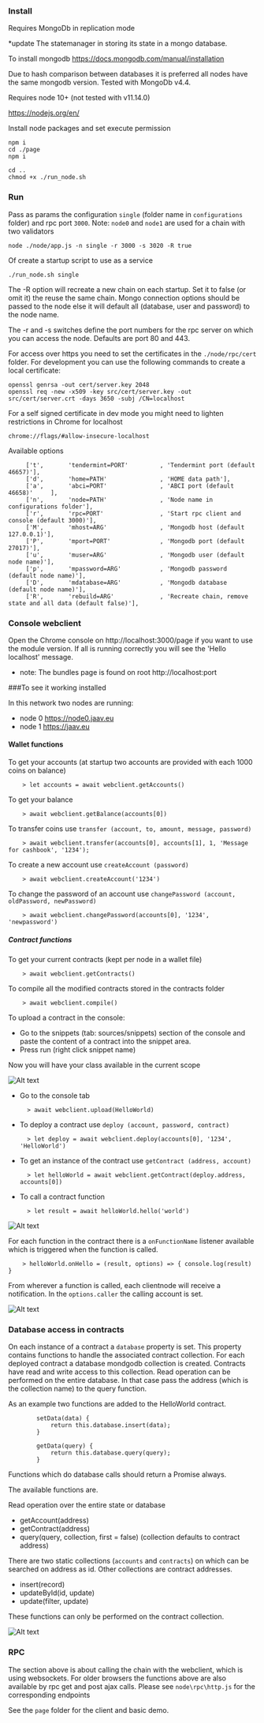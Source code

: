 ### Install

Requires MongoDb in replication mode

*update The statemanager in storing its state in a mongo database. 

To install mongodb https://docs.mongodb.com/manual/installation

Due to hash comparison between databases it is preferred all nodes have the same mongodb version. Tested with MongoDb v4.4.

Requires node 10+ (not tested with v11.14.0)

https://nodejs.org/en/

Install node packages and set execute permission

    npm i
    cd ./page
    npm i

    cd ..
    chmod +x ./run_node.sh

### Run

Pass as params the configuration `single` (folder name in `configurations` folder) and rpc port `3000`. Note: `node0` and `node1` are used for a chain with two validators

    node ./node/app.js -n single -r 3000 -s 3020 -R true

Of create a startup script to use as a service

    ./run_node.sh single
    
The -R option will recreate a new chain on each startup. Set it to false (or omit it) the reuse the same chain. Mongo connection options should be passed 
to the node else it will default all (database, user and password) to the node name.

The -r and -s switches define the port numbers for the rpc server on which you can access the node. Defaults are port 80 and 443.

For access over https you need to set the certificates in the `./node/rpc/cert` folder. For development you can use the following commands to
create a local certificate:

    openssl genrsa -out cert/server.key 2048
    openssl req -new -x509 -key src/cert/server.key -out src/cert/server.crt -days 3650 -subj /CN=localhost

For a self signed certificate in dev mode you might need to lighten restrictions in Chrome for localhost

    chrome://flags/#allow-insecure-localhost

Available options 

```
     ['t',       'tendermint=PORT'         , 'Tendermint port (default 46657)'],
     ['d',       'home=PATH'               , 'HOME data path'],
     ['a',       'abci=PORT'               , 'ABCI port (default 46658)'     ],
     ['n',       'node=PATH'               , 'Node name in configurations folder'],
     ['r',       'rpc=PORT'                , 'Start rpc client and console (default 3000)'],
     ['M',       'mhost=ARG'               , 'Mongodb host (default 127.0.0.1)'],
     ['P',       'mport=PORT'              , 'Mongodb port (default 27017)'],
     ['u',       'muser=ARG'               , 'Mongodb user (default node name)'],
     ['p',       'mpassword=ARG'           , 'Mongodb password (default node name)'],
     ['D',       'mdatabase=ARG'           , 'Mongodb database (default node name)'],
     ['R',       'rebuild=ARG'             , 'Recreate chain, remove state and all data (default false)'],
```

### Console webclient

Open the Chrome console on http://localhost:3000/page if you want to use the module version. If all is running correctly you will see the 'Hello localhost' message.

* note: The bundles page is found on root http://localhost:port


###To see it working installed

In this network two nodes are running:

- node 0 https://node0.jaav.eu
- node 1 https://jaav.eu



#### Wallet functions

 To get your accounts (at startup two accounts are provided with each 1000 coins on balance)

        > let accounts = await webclient.getAccounts()

 To get your balance

        > await webclient.getBalance(accounts[0])

 To transfer coins use `transfer (account, to, amount, message, password)`

        > await webclient.transfer(accounts[0], accounts[1], 1, 'Message for cashbook', '1234');

 To create a new account use `createAccount (password)`

        > await webclient.createAccount('1234')

 To change the password of an account use `changePassword (account, oldPassword, newPassword)`

        > await webclient.changePassword(accounts[0], '1234', 'newpassword')

##### Contract functions

 To get your current contracts (kept per node in a wallet file)

        > await webclient.getContracts()

 To compile all the modified contracts stored in the contracts folder

        > await webclient.compile()

 To upload a contract in the console:

- Go to the snippets (tab: sources/snippets) section of the console and paste the content of a contract into the snippet area.
- Press run (right click snippet name)

 Now you will have your class available in the current scope

![Alt text](page/images/create_helloworld.png?raw=true "Create contract")

- Go to the console tab

        > await webclient.upload(HelloWorld)

- To deploy a contract use `deploy (account, password, contract)`

        > let deploy = await webclient.deploy(accounts[0], '1234', 'HelloWorld')

- To get an instance of the contract use `getContract (address, account)`

        > let helloWorld = await webclient.getContract(deploy.address, accounts[0])

- To call a contract function

        > let result = await helloWorld.hello('world')

![Alt text](page/images/deploy_helloworld.png?raw=true "Deploy contract")

 For each function in the contract there is a `onFunctionName` listener available which is triggered when the function is called.

        > helloWorld.onHello = (result, options) => { console.log(result) }

 From wherever a function is called, each clientnode will receive a notification. In the `options.caller` the calling account is set.

![Alt text](page/images/call_helloworld.png?raw=true "Call and get contract")

### Database access in contracts

On each instance of a contract a `database` property is set. This property contains functions to handle the associated contract collection. 
For each deployed contract a database mondgodb collection is created. Contracts have read and write access to this collection. Read operation can
be performed on the entire database. In that case pass the address (which is the collection name) to the query function.

As an example two functions are added to the HelloWorld contract.
```
        setData(data) {
            return this.database.insert(data);
        }
    
        getData(query) {
            return this.database.query(query);
        }
```

Functions which do database calls should return a Promise always. 

The available functions are. 

Read operation over the entire state or database

- getAccount(address)
- getContract(address)
- query(query, collection, first = false) (collection defaults to contract address)

There are two static collections (`accounts` and `contracts`) on which can be searched on address as id. Other collections are contract addresses.

- insert(record)
- updateById(id, update)
- update(filter, update) 

These functions can only be performed on the contract collection.   

![Alt text](page/images/setdata_helloworld.png?raw=true")

### RPC

The section above is about calling the chain with the webclient, which is using websockets. For older browsers the functions above
 are also available by rpc get and post ajax calls. Please see `node\rpc\http.js` for the corresponding endpoints

See the `page` folder for the client and basic demo.
